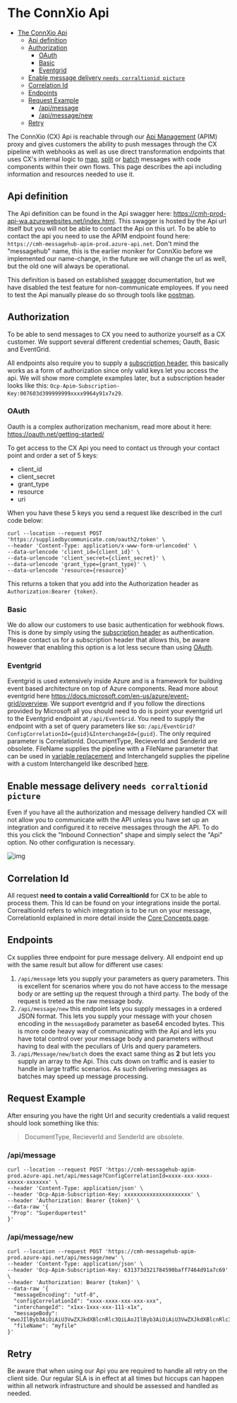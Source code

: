 # The ConnXio Api

- [The ConnXio Api](#the-connxio-api)
  - [Api definition](#api-definition)
  - [Authorization](#authorization)
    - [OAuth](#oauth)
    - [Basic](#basic)
    - [Eventgrid](#eventgrid)
  - [Enable message delivery `needs corraltionid picture`](#enable-message-delivery-needs-corraltionid-picture)
  - [Correlation Id](#correlation-id)
  - [Endpoints](#endpoints)
  - [Request Example](#request-example)
    - [/api/message](#apimessage)
    - [/api/message/new](#apimessagenew)
  - [Retry](#retry)

The ConnXio (CX) Api is reachable through our [Api Management](https://azure.microsoft.com/en-us/services/api-management/?&ef_id=CjwKCAjwwsmLBhACEiwANq-tXF5xcD2EmPBq9wtxn2fHg1vExNIvKK1siM9sKzYFiT56qywH12O1QxoCAykQAvD_BwE:G:s&OCID=AID2200230_SEM_CjwKCAjwwsmLBhACEiwANq-tXF5xcD2EmPBq9wtxn2fHg1vExNIvKK1siM9sKzYFiT56qywH12O1QxoCAykQAvD_BwE:G:s&gclid=CjwKCAjwwsmLBhACEiwANq-tXF5xcD2EmPBq9wtxn2fHg1vExNIvKK1siM9sKzYFiT56qywH12O1QxoCAykQAvD_BwE#overview) (APIM) proxy and gives customers the ability to push messages through the CX pipeline with webhooks as well as use direct transformation endpoints that uses CX's internal logic to [map](/Transformation/Code%20Components.md), [split](/Transformation/Splitting.md) or [batch](/Transformation/Batching.md) messages with code components within their own flows. This page describes the api including information and resources needed to use it.

## Api definition

The Api definition can be found in the Api swagger here: <https://cmh-prod-api-wa.azurewebsites.net/index.html>. This swagger is hosted by the Api url itself but you will not be able to contact the Api on this url. To be able to contact the api you need to use the APIM endpoint found here: `https://cmh-messagehub-apim-prod.azure-api.net`. Don't mind the "messagehub" name, this is the earlier moniker for ConnXio before we implemented our name-change, in the future we will change the url as well, but the old one will always be operational.

This definition is based on established [swagger](https://swagger.io/resources/articles/documenting-apis-with-swagger/) documentation, but we have disabled the test feature for non-communicate employees. If you need to test the Api manually please do so through tools like [postman](https://www.postman.com/).

## Authorization

To be able to send messages to CX you need to authorize yourself as a CX customer. We support several different credential schemes; Oauth, Basic and EventGrid.

All endpoints also require you to supply a [subscription header](https://docs.microsoft.com/en-us/azure/api-management/api-management-subscriptions), this basically works as a form of authorization since only valid keys let you access the api. We will show more complete examples later, but a subscription header looks like this: `Ocp-Apim-Subscription-Key:007603d399999999xxxx9964y91x7x29`.

### OAuth

Oauth is a complex authorization mechanism, read more about it here: <https://oauth.net/getting-started/>

To get access to the CX Api you need to contact us through your contact point and order a set of 5 keys:

- client_id
- client_secret
- grant_type
- resource
- uri

When you have these 5 keys you send a request like described in the curl code below:

```curl
curl --location --request POST 'https://suppliedbycommunicate.com/oauth2/token' \
--header 'Content-Type: application/x-www-form-urlencoded' \
--data-urlencode 'client_id={client_id}' \
--data-urlencode 'client_secret={client_secret}' \
--data-urlencode 'grant_type={grant_type}' \
--data-urlencode 'resource={resource}'
```

This returns a token that you add into the Authorization header as `Authorization:Bearer {token}`.

### Basic

We do allow our customers to use basic authentication for webhook flows. This is done by simply using the [subscription header](#credentials) as authentication. Please contact us for a subscription header that allows this, be aware however that enabling this option is a lot less secure than using [OAuth](#oauth).

### Eventgrid

Eventgrid is used extensively inside Azure and is a framework for building event based architecture on top of Azure components. Read more about eventgrid here <https://docs.microsoft.com/en-us/azure/event-grid/overview>. We support eventgrid and if you follow the directions provided by Microsoft all you should need to do is point your eventgrid url to the Eventgrid endpoint at `/api/EventGrid`. You need to supply the endpoint with a set of query parameters like so: `/api/EventGrid?ConfigCorrelationId={guid}&InterchangeId={guid}`. The only required parameter is CorrelationId. DocumentType, RecieverId and SenderId are obsolete. FileName supplies the pipeline with a FileName parameter that can be used in [variable replacement](/Transformation/Variable%20Replacement.md) and InterchangeId supplies the pipeline with a custom InterchangeId like described [here](/Core%20Concepts.md).

## Enable message delivery `needs corraltionid picture`

Even if you have all the authorization and message delivery handled CX will not allow you to communicate with the API unless you have set up an integration and configured it to receive messages through the API. To do this you click the "Inbound Connection" shape and simply select the "Api" option. No other configuration is necessary.

![img](https://cmhpictsa.blob.core.windows.net/pictures/Api%20menu.png?sv=2020-04-08&st=2021-10-27T11%3A49%3A45Z&se=2040-10-28T12%3A49%3A00Z&sr=b&sp=r&sig=OXEdJEImDuRRfHTzsSm%2Bm54TEFILE1itF%2FPRWfUbr2o%3D)

## Correlation Id

All request **need to contain a valid CorrealtionId** for CX to be able to process them. This Id can be found on your integrations inside the portal. CorrealtionId refers to which integration is to be run on your message, CorrelationId explained in more detail inside the [Core Concepts page](/Core%20Concepts.md).

## Endpoints

Cx supplies three endpoint for pure message delivery. All endpoint end up with the same result but allow for different use cases:

1. `/api/message` lets you supply your parameters as query parameters. This is excellent for scenarios where you do not have access to the message body or are setting up the request through a third party. The body of the request is treted as the raw message body.
2. `/api/message/new` this endpoint lets you supply messages in a ordered JSON format. This lets you supply your message with your chosen encoding in the `messageBody` parameter as base64 encoded bytes. This is more code heavy way of communicating with the Api and lets you have total control over your message body and parameters without having to deal with the peculiars of Urls and query parameters.
3. `/api/Message/new/batch` does the exact same thing as **2** but lets you supply an array to the Api. This cuts down on traffic and is easier to handle in large traffic scenarios. As such delivering messages as batches may speed up message processing.

## Request Example

After ensuring you have the right Url and security credentials a valid request should look something like this:

>DocumentType, RecieverId and SenderId are obsolete.

### /api/message

```curl
curl --location --request POST 'https://cmh-messagehub-apim-prod.azure-api.net/api/message?ConfigCorrelationId=xxxx-xxx-xxxx-xxxxx-xxxxxxx' \
--header 'Content-Type: application/json' \
--header 'Ocp-Apim-Subscription-Key: xxxxxxxxxxxxxxxxxxxxx' \
--header 'Authorization: Bearer {token}' \
--data-raw '{
 "Prop": "Superdupertest"
}'
```

### /api/message/new

```curl
curl --location --request POST 'https://cmh-messagehub-apim-prod.azure-api.net/api/message/new' \
--header 'Content-Type: application/json' \
--header 'Ocp-Apim-Subscription-Key: 631373d321784590baff7464d91a7c69' \
--header 'Authorization: Bearer {token}' \
--data-raw '{
  "messageEncoding": "utf-8",
  "configCorrelationId": "xxxx-xxxx-xxx-xxx-xxx",
  "interchangeId": "x1xx-1xxx-xxx-111-x1x",
  "messageBody": "ewoJIlByb3AiOiAiU3VwZXJkdXBlcnRlc3QiLAoJIlByb3AiOiAiU3VwZXJkdXBlcnRlc3QiLAoJIlByb3AiOiAiU3VwZXJkdXBlcnRlc3QiCn0=",
  "fileName": "myfile"
}'
```

## Retry

Be aware that when using our Api you are required to handle all retry on the client side. Our regular SLA is in effect at all times but hiccups can happen within all network infrastructure and should be assessed and handled as needed.
